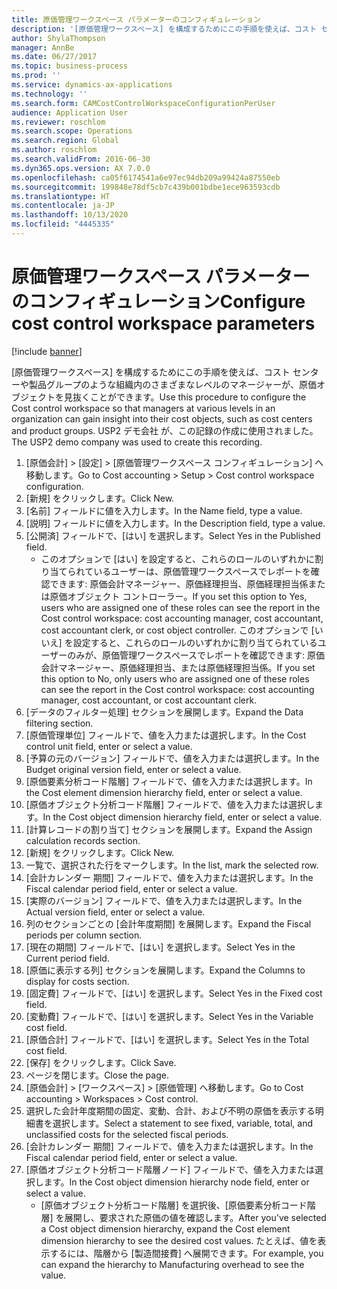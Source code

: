 ```yaml
---
title: 原価管理ワークスペース パラメーターのコンフィギュレーション
description: '[原価管理ワークスペース] を構成するためにこの手順を使えば、コスト センターや製品グループのような組織内のさまざまなレベルのマネージャーが、原価オブジェクトを見抜くことができます。'
author: ShylaThompson
manager: AnnBe
ms.date: 06/27/2017
ms.topic: business-process
ms.prod: ''
ms.service: dynamics-ax-applications
ms.technology: ''
ms.search.form: CAMCostControlWorkspaceConfigurationPerUser
audience: Application User
ms.reviewer: roschlom
ms.search.scope: Operations
ms.search.region: Global
ms.author: roschlom
ms.search.validFrom: 2016-06-30
ms.dyn365.ops.version: AX 7.0.0
ms.openlocfilehash: ca05f6174541a6e97ec94db209a99424a87550eb
ms.sourcegitcommit: 199848e78df5cb7c439b001bdbe1ece963593cdb
ms.translationtype: HT
ms.contentlocale: ja-JP
ms.lasthandoff: 10/13/2020
ms.locfileid: "4445335"
---
```

# <a name="configure-cost-control-workspace-parameters"></a><span data-ttu-id="3074b-103">原価管理ワークスペース パラメーターのコンフィギュレーション</span><span class="sxs-lookup"><span data-stu-id="3074b-103">Configure cost control workspace parameters</span></span>

[!include [banner](../../includes/banner.md)]

<span data-ttu-id="3074b-104">[原価管理ワークスペース] を構成するためにこの手順を使えば、コスト センターや製品グループのような組織内のさまざまなレベルのマネージャーが、原価オブジェクトを見抜くことができます。</span><span class="sxs-lookup"><span data-stu-id="3074b-104">Use this procedure to configure the Cost control workspace so that managers at various levels in an organization can gain insight into their cost objects, such as cost centers and product groups.</span></span> <span data-ttu-id="3074b-105">USP2 デモ会社 が、この記録の作成に使用されました。</span><span class="sxs-lookup"><span data-stu-id="3074b-105">The USP2 demo company was used to create this recording.</span></span>

1. <span data-ttu-id="3074b-106">[原価会計] > [設定] > [原価管理ワークスペース コンフィギュレーション] へ移動します。</span><span class="sxs-lookup"><span data-stu-id="3074b-106">Go to Cost accounting > Setup > Cost control workspace configuration.</span></span>
2. <span data-ttu-id="3074b-107">[新規] をクリックします。</span><span class="sxs-lookup"><span data-stu-id="3074b-107">Click New.</span></span>
3. <span data-ttu-id="3074b-108">[名前] フィールドに値を入力します。</span><span class="sxs-lookup"><span data-stu-id="3074b-108">In the Name field, type a value.</span></span>
4. <span data-ttu-id="3074b-109">[説明] フィールドに値を入力します。</span><span class="sxs-lookup"><span data-stu-id="3074b-109">In the Description field, type a value.</span></span>
5. <span data-ttu-id="3074b-110">[公開済] フィールドで、[はい] を選択します。</span><span class="sxs-lookup"><span data-stu-id="3074b-110">Select Yes in the Published field.</span></span>
    * <span data-ttu-id="3074b-111">このオプションで [はい] を設定すると、これらのロールのいずれかに割り当てられているユーザーは、原価管理ワークスペースでレポートを確認できます: 原価会計マネージャー、原価経理担当、原価経理担当係または原価オブジェクト コントローラー。</span><span class="sxs-lookup"><span data-stu-id="3074b-111">If you set this option to Yes, users who are assigned one of these roles can see the report in the Cost control workspace: cost accounting manager, cost accountant, cost accountant clerk, or cost object controller.</span></span> <span data-ttu-id="3074b-112">このオプションで [いいえ] を設定すると、これらのロールのいずれかに割り当てられているユーザーのみが、原価管理ワークスペースでレポートを確認できます: 原価会計マネージャー、原価経理担当、または原価経理担当係。</span><span class="sxs-lookup"><span data-stu-id="3074b-112">If you set this option to No, only users who are assigned one of these roles can see the report in the Cost control workspace: cost accounting manager, cost accountant, or cost accountant clerk.</span></span>  
6. <span data-ttu-id="3074b-113">[データのフィルター処理] セクションを展開します。</span><span class="sxs-lookup"><span data-stu-id="3074b-113">Expand the Data filtering section.</span></span>
7. <span data-ttu-id="3074b-114">[原価管理単位] フィールドで、値を入力または選択します。</span><span class="sxs-lookup"><span data-stu-id="3074b-114">In the Cost control unit field, enter or select a value.</span></span>
8. <span data-ttu-id="3074b-115">[予算の元のバージョン] フィールドで、値を入力または選択します。</span><span class="sxs-lookup"><span data-stu-id="3074b-115">In the Budget original version field, enter or select a value.</span></span>
9. <span data-ttu-id="3074b-116">[原価要素分析コード階層] フィールドで、値を入力または選択します。</span><span class="sxs-lookup"><span data-stu-id="3074b-116">In the Cost element dimension hierarchy field, enter or select a value.</span></span>
10. <span data-ttu-id="3074b-117">[原価オブジェクト分析コード階層] フィールドで、値を入力または選択します。</span><span class="sxs-lookup"><span data-stu-id="3074b-117">In the Cost object dimension hierarchy field, enter or select a value.</span></span>
11. <span data-ttu-id="3074b-118">[計算レコードの割り当て] セクションを展開します。</span><span class="sxs-lookup"><span data-stu-id="3074b-118">Expand the Assign calculation records section.</span></span>
12. <span data-ttu-id="3074b-119">[新規] をクリックします。</span><span class="sxs-lookup"><span data-stu-id="3074b-119">Click New.</span></span>
13. <span data-ttu-id="3074b-120">一覧で、選択された行をマークします。</span><span class="sxs-lookup"><span data-stu-id="3074b-120">In the list, mark the selected row.</span></span>
14. <span data-ttu-id="3074b-121">[会計カレンダー 期間] フィールドで、値を入力または選択します。</span><span class="sxs-lookup"><span data-stu-id="3074b-121">In the Fiscal calendar period field, enter or select a value.</span></span>
15. <span data-ttu-id="3074b-122">[実際のバージョン] フィールドで、値を入力または選択します。</span><span class="sxs-lookup"><span data-stu-id="3074b-122">In the Actual version field, enter or select a value.</span></span>
16. <span data-ttu-id="3074b-123">列のセクションごとの [会計年度期間] を展開します。</span><span class="sxs-lookup"><span data-stu-id="3074b-123">Expand the Fiscal periods per column section.</span></span>
17. <span data-ttu-id="3074b-124">[現在の期間] フィールドで、[はい] を選択します。</span><span class="sxs-lookup"><span data-stu-id="3074b-124">Select Yes in the Current period field.</span></span>
18. <span data-ttu-id="3074b-125">[原価に表示する列] セクションを展開します。</span><span class="sxs-lookup"><span data-stu-id="3074b-125">Expand the Columns to display for costs section.</span></span>
19. <span data-ttu-id="3074b-126">[固定費] フィールドで、[はい] を選択します。</span><span class="sxs-lookup"><span data-stu-id="3074b-126">Select Yes in the Fixed cost field.</span></span>
20. <span data-ttu-id="3074b-127">[変動費] フィールドで、[はい] を選択します。</span><span class="sxs-lookup"><span data-stu-id="3074b-127">Select Yes in the Variable cost field.</span></span>
21. <span data-ttu-id="3074b-128">[原価合計] フィールドで、[はい] を選択します。</span><span class="sxs-lookup"><span data-stu-id="3074b-128">Select Yes in the Total cost field.</span></span>
22. <span data-ttu-id="3074b-129">[保存] をクリックします。</span><span class="sxs-lookup"><span data-stu-id="3074b-129">Click Save.</span></span>
23. <span data-ttu-id="3074b-130">ページを閉じます。</span><span class="sxs-lookup"><span data-stu-id="3074b-130">Close the page.</span></span>
24. <span data-ttu-id="3074b-131">[原価会計] > [ワークスペース] > [原価管理] へ移動します。</span><span class="sxs-lookup"><span data-stu-id="3074b-131">Go to Cost accounting > Workspaces > Cost control.</span></span>
25. <span data-ttu-id="3074b-132">選択した会計年度期間の固定、変動、合計、および不明の原価を表示する明細書を選択します。</span><span class="sxs-lookup"><span data-stu-id="3074b-132">Select a statement to see fixed, variable, total, and unclassified costs for the selected fiscal periods.</span></span>
26. <span data-ttu-id="3074b-133">[会計カレンダー 期間] フィールドで、値を入力または選択します。</span><span class="sxs-lookup"><span data-stu-id="3074b-133">In the Fiscal calendar period field, enter or select a value.</span></span>
27. <span data-ttu-id="3074b-134">[原価オブジェクト分析コード階層ノード] フィールドで、値を入力または選択します。</span><span class="sxs-lookup"><span data-stu-id="3074b-134">In the Cost object dimension hierarchy node field, enter or select a value.</span></span>
    * <span data-ttu-id="3074b-135">[原価オブジェクト分析コード階層] を選択後、[原価要素分析コード階層] を展開し、要求された原価の値を確認します。</span><span class="sxs-lookup"><span data-stu-id="3074b-135">After you've selected a Cost object dimension hierarchy, expand the Cost element dimension hierarchy to see the desired cost values.</span></span> <span data-ttu-id="3074b-136">たとえば、値を表示するには、階層から [製造間接費] へ展開できます。</span><span class="sxs-lookup"><span data-stu-id="3074b-136">For example, you can expand the hierarchy to Manufacturing overhead to see the value.</span></span>  

